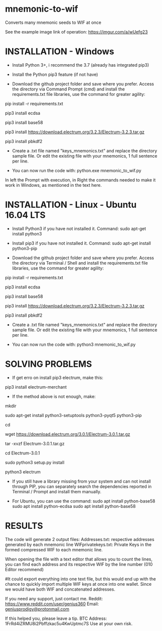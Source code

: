 # mnemonic-to-wif
Converts many mnemonic seeds to WIF at once

See the example image link of operation: https://imgur.com/a/wUefg23

# INSTALLATION - Windows

* Install Python 3+, i recommend the 3.7 (already has integrated pip3) 

* Install the Python pip3 feature (if not have)

* Download the github project folder and save where you prefer. Access the directory via Command Prompt (cmd) and install the requirements.txt file libraries, use the command for greater agility: 

pip install -r requirements.txt

pip3 install ecdsa

pip3 install base58

pip3 install https://download.electrum.org/3.2.3/Electrum-3.2.3.tar.gz

pip3 install pbkdf2


* Create a .txt file named "keys_mnemonics.txt" and replace the directory sample file. Or edit the existing file with your mnemonics, 1 full sentence per line.

* You can now run the code with: python.exe mnemonic_to_wif.py

In left the Prompt with execution, in Right the commands needed to make it work in Windows, as mentioned in the text here.

# INSTALLATION - Linux - Ubuntu 16.04 LTS

* Install Python3 if you have not installed it. Command: sudo apt-get install python3

* Install pip3 if you have not installed it. Command: sudo apt-get install python3-pip

* Download the github project folder and save where you prefer. Access the directory via Terminal / Shell and install the requirements.txt file libraries, use the command for greater agility:

pip install -r requirements.txt

pip3 install ecdsa

pip3 install base58

pip3 install https://download.electrum.org/3.2.3/Electrum-3.2.3.tar.gz

pip3 install pbkdf2


* Create a .txt file named "keys_mnemonics.txt" and replace the directory sample file. Or edit the existing file with your mnemonics, 1 full sentence per line.

* You can now run the code with: python3 mnemonic_to_wif.py


# SOLVING PROBLEMS

* If get erro on install pip3 electrum, make this:

pip3 install electrum-merchant

* If the method above is not enough, make:

mkdir <yourdirname>

sudo apt-get install python3-setuptools python3-pyqt5 python3-pip

cd <yourdirname>

wget https://download.electrum.org/3.0.1/Electrum-3.0.1.tar.gz

tar -xvzf Electrum-3.0.1.tar.gz

cd Electrum-3.0.1

sudo python3 setup.py install

python3 electrum

* If you still have a library missing from your system and can not install through PIP, you can separately search the dependencies reported in Terminal / Prompt and install them manually.

* For Ubuntu, you can use the command:
sudo apt install python-base58
sudo apt install python-ecdsa
sudo apt install python-base58

# RESULTS

The code will generate 2 output files:
Addresses.txt: respective addresses generated by each mnemonic line
WIFprivatekeys.txt: Private Keys in the formed compressed WIF to each mnemonic line.

When opening the file with a text editor that allows you to count the lines, you can find each address and its respective WIF by the line number (010 Editor recommend)

#It could export everything into one text file, but this would end up with the chance to quickly import multiple WIF keys at once into one wallet. Since we would have both WIF and concatenated addresses.


If you need any support, just contact me. Reddit: https://www.reddit.com/user/genius360 Email: geniusprodigy@protonmail.com

If this helped you, please leave a tip. BTC Address: 1FrRd4iZRMU8i2Pbffzkac5u4KwUptmc7S
Use at your own risk.
